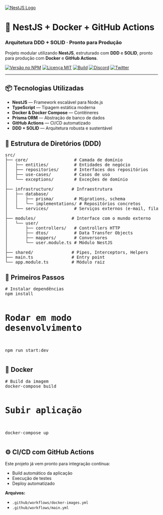 <!DOCTYPE html>
<html lang="pt-BR">
<head>
  <meta charset="UTF-8" />
  <meta name="viewport" content="width=device-width, initial-scale=1.0" />
  <link href="https://fonts.googleapis.com/css2?family=Inter:wght@400;600;700&display=swap" rel="stylesheet">
</head>
<body>
  <div class="logo">
    <a href="https://nestjs.com/" target="_blank">
      <img src="https://nestjs.com/img/logo-small.svg" alt="NestJS Logo">
    </a>
  </div>

  <h1 class="centered">🧱 NestJS + Docker + GitHub Actions</h1>
  <h3 class="centered">Arquitetura DDD + SOLID · Pronto para Produção</h3>

  <p class="centered">
    Projeto modular utilizando <strong>NestJS</strong>, estruturado com <strong>DDD</strong> e <strong>SOLID</strong>, pronto para produção com <strong>Docker</strong> e <strong>GitHub Actions</strong>.
  </p>

  <div class="badges centered">
    <a href="https://www.npmjs.com/package/@nestjs/core"><img src="https://img.shields.io/npm/v/@nestjs/core.svg" alt="Versão no NPM"></a>
    <a href="https://www.npmjs.com/package/@nestjs/core"><img src="https://img.shields.io/npm/l/@nestjs/core.svg" alt="Licença MIT"></a>
    <a href="https://circleci.com/gh/nestjs/nest"><img src="https://img.shields.io/circleci/build/github/nestjs/nest/master" alt="Build"></a>
    <a href="https://discord.gg/nestjs"><img src="https://img.shields.io/discord/520858362747142154.svg?label=Discord&logo=discord" alt="Discord"></a>
    <a href="https://twitter.com/nestframework"><img src="https://img.shields.io/twitter/follow/nestframework.svg?style=social" alt="Twitter"></a>
  </div>

  <hr />

  <div class="section">
    <h2>📦 Tecnologias Utilizadas</h2>
    <ul>
      <li><strong>NestJS</strong> — Framework escalável para Node.js</li>
      <li><strong>TypeScript</strong> — Tipagem estática moderna</li>
      <li><strong>Docker & Docker Compose</strong> — Contêineres</li>
      <li><strong>Prisma ORM</strong> — Abstração de banco de dados</li>
      <li><strong>GitHub Actions</strong> — CI/CD automatizado</li>
      <li><strong>DDD + SOLID</strong> — Arquitetura robusta e sustentável</li>
    </ul>
  </div>

  <div class="section">
    <h2>📁 Estrutura de Diretórios (DDD)</h2>
    <div class="code-block">
<pre>src/
├── core/                  # Camada de domínio
│   ├── entities/          # Entidades de negócio
│   ├── repositories/      # Interfaces dos repositórios
│   ├── use-cases/         # Casos de uso
│   └── exceptions/        # Exceções de domínio
│
├── infrastructure/       # Infraestrutura
│   ├── database/
│   │   ├── prisma/        # Migrations, schema
│   │   └── implementations/ # Repositórios concretos
│   └── services/          # Serviços externos (e-mail, fila etc)
│
├── modules/              # Interface com o mundo externo
│   └── user/
│       ├── controllers/   # Controllers HTTP
│       ├── dtos/          # Data Transfer Objects
│       ├── mappers/       # Conversores
│       └── user.module.ts # Módulo NestJS
│
├── shared/               # Pipes, Interceptors, Helpers
├── main.ts               # Entry point
└── app.module.ts         # Módulo raiz</pre>
    </div>
  </div>

  <div class="section">
    <h2>🚀 Primeiros Passos</h2>
    <div class="code-block">
<pre># Instalar dependências
npm install

# Rodar em modo desenvolvimento

npm run start:dev</pre>

</div>

  </div>

  <div class="section">
    <h2>🐳 Docker</h2>
    <div class="code-block">
<pre># Build da imagem
docker-compose build

# Subir aplicação

docker-compose up</pre>

</div>

  </div>

  <div class="section">
    <h2>⚙️ CI/CD com GitHub Actions</h2>
    <p>Este projeto já vem pronto para integração contínua:</p>
    <ul>
      <li>Build automático da aplicação</li>
      <li>Execução de testes</li>
      <li>Deploy automatizado</li>
    </ul>
    <p><strong>Arquivos:</strong></p>
    <ul>
      <li><code>.github/workflows/docker-images.yml</code></li>
      <li><code>.github/workflows/main.yml</code></li>
    </ul>
  </div>

</body>
</html>
